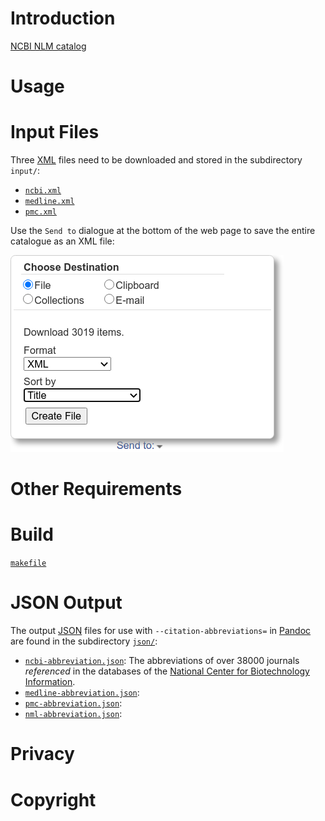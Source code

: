 # Introduction
[NCBI NLM catalog](https://www.ncbi.nlm.nih.gov/nlmcatalog/journals)

# Usage


# Input Files
Three [XML](https://en.wikipedia.org/wiki/XML) files need to be downloaded and 
stored in the subdirectory `input/`:

- [`ncbi.xml`](https://www.ncbi.nlm.nih.gov/nlmcatalog/?term=ncbijournals)
- [`medline.xml`](https://www.ncbi.nlm.nih.gov/nlmcatalog?term=currentlyindexed)
- [`pmc.xml`](https://www.ncbi.nlm.nih.gov/nlmcatalog?term=journalspmc)


Use the `Send to` dialogue at the bottom of the web page
to save the entire catalogue as an XML file:

![](screenshot/send_to.png)


# Other Requirements


# Build
[`makefile`](../../../blob/master/ncbi/makefile)


# JSON Output
The output [JSON](https://en.wikipedia.org/wiki/JSON) files
for use with `--citation-abbreviations=`
in [Pandoc](https://pandoc.org/MANUAL.html#specifying-a-citation-style)
are found in the subdirectory [`json/`](../../../blob/master/ncbi/json/):

- [`ncbi-abbreviation.json`][ncbi.json]: The abbreviations of over 38000 journals _referenced_ in the databases of the [National Center for Biotechnology Information][ncbi].
- [`medline-abbreviation.json`][medline.json]:
- [`pmc-abbreviation.json`][pmc.json]:
- [`nml-abbreviation.json`][nml.json]:


# Privacy


# Copyright

[ncbi.json]: ../../../blob/master/ncbi/json/ncbi-abbreviations.json
[medline.json]: ../../../blob/master/ncbi/json/medline-abbreviations.json
[pmc.json]: ../../../blob/master/ncbi/json/pmc-abbreviations.json
[nml.json]: ../../../blob/master/ncbi/json/nml-abbreviations.json
[ncbi]: https://en.wikipedia.org/wiki/National_Center_for_Biotechnology_Information
